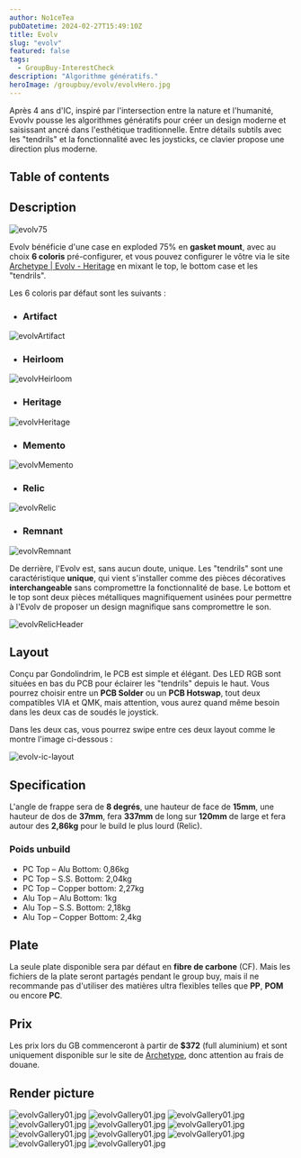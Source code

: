 ```yaml
---
author: No1ceTea
pubDatetime: 2024-02-27T15:49:10Z
title: Evolv
slug: "evolv"
featured: false
tags:
  - GroupBuy-InterestCheck
description: "Algorithme génératifs."
heroImage: /groupbuy/evolv/evolvHero.jpg
---
```


Après 4 ans d'IC, inspiré par l'intersection entre la nature et l'humanité, Evovlv pousse les algorithmes génératifs pour créer un design moderne et saisissant ancré dans l'esthétique traditionnelle. Entre détails subtils avec les "tendrils" et la fonctionnalité avec les joysticks, ce clavier propose une direction plus moderne.

## Table of contents

## Description

![evolv75](/groupbuy/evolv/evolv75.jpg)

Evolv bénéficie d'une case en exploded 75% en **gasket mount**, avec au choix **6 coloris** pré-configurer, et vous pouvez configurer le vôtre via le site [Archetype | Evolv - Heritage](https://archetypemade.com/product/evolv-design-your-own/) en mixant le top, le bottom case et les "tendrils".

Les 6 coloris par défaut sont les suivants :

- ### Artifact

![evolvArtifact](/groupbuy/evolv/evolvArtifact.png)

- ### Heirloom

![evolvHeirloom](/groupbuy/evolv/evolvHeirloom.jpg)

- ### Heritage

![evolvHeritage](/groupbuy/evolv/evolvHeritage.png)

- ### Memento

![evolvMemento](/groupbuy/evolv/evolvMemento.png)

- ### Relic

![evolvRelic](/groupbuy/evolv/evolvRelic.png)

- ### Remnant

![evolvRemnant](/groupbuy/evolv/evolvRemnant.png)

De derrière, l'Evolv est, sans aucun doute, unique. Les "tendrils" sont une caractéristique **unique**, qui vient s'installer comme des pièces décoratives **interchangeable** sans compromettre la fonctionnalité de base. Le bottom et le top sont deux pièces métalliques magnifiquement usinées pour permettre à l'Evolv de proposer un design magnifique sans compromettre le son.

![evolvRelicHeader](/groupbuy/evolv/evolvRelicHeader.png)

## Layout

Conçu par Gondolindrim, le PCB est simple et élégant. Des LED RGB sont situées en bas du PCB pour éclairer les "tendrils" depuis le haut. Vous pourrez choisir entre un **PCB Solder** ou un **PCB Hotswap**, tout deux compatibles VIA et QMK, mais attention, vous aurez quand même besoin dans les deux cas de soudés le joystick.

Dans les deux cas, vous pourrez swipe entre ces deux layout comme le montre l'image ci-dessous :

![evolv-ic-layout](/groupbuy/evolv/evolv-ic-layout.png)

## Specification

L'angle de frappe sera de **8 degrés**, une hauteur de face de **15mm**, une hauteur de dos de **37mm**, fera **337mm** de long sur **120mm** de large et fera autour des **2,86kg** pour le build le plus lourd (Relic).

### Poids unbuild

- PC Top – Alu Bottom: 0,86kg
- PC Top – S.S. Bottom: 2,04kg
- PC Top – Copper bottom: 2,27kg
- Alu Top – Alu Bottom: 1kg
- Alu Top – S.S. Bottom: 2,18kg
- Alu Top – Copper Bottom: 2,4kg

## Plate

La seule plate disponible sera par défaut en **fibre de carbone** (CF). Mais les fichiers de la plate seront partagés pendant le group buy, mais il ne recommande pas d'utiliser des matières ultra flexibles telles que **PP**, **POM** ou encore **PC**.

## Prix

Les prix lors du GB commenceront à partir de **$372** (full aluminium) et sont uniquement disponible sur le site de [Archetype](https://archetypemade.com/evolv-is-here/), donc attention au frais de douane.

## Render picture

![evolvGallery01.jpg](/groupbuy/evolv/evolvGallery01.jpg)
![evolvGallery01.jpg](/groupbuy/evolv/evolvGallery02.jpg)
![evolvGallery01.jpg](/groupbuy/evolv/evolvGallery03.jpg)
![evolvGallery01.jpg](/groupbuy/evolv/evolvGallery04.jpg)
![evolvGallery01.jpg](/groupbuy/evolv/evolvGallery05.jpg)
![evolvGallery01.jpg](/groupbuy/evolv/evolvGallery06.jpg)
![evolvGallery01.jpg](/groupbuy/evolv/evolvGallery07.jpg)
![evolvGallery01.jpg](/groupbuy/evolv/evolvGallery08.jpg)
![evolvGallery01.jpg](/groupbuy/evolv/evolvGallery09.jpg)
![evolvGallery01.jpg](/groupbuy/evolv/evolvGallery10.jpg)
![evolvGallery01.jpg](/groupbuy/evolv/evolvGallery11.jpg)
